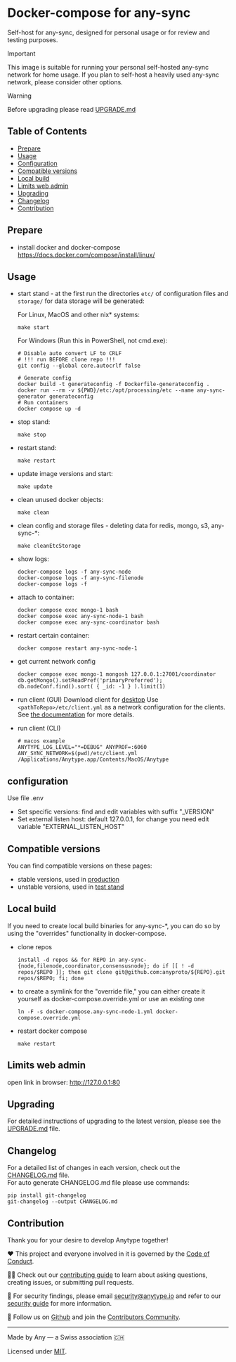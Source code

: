 # Docker-compose for any-sync
Self-host for any-sync, designed for personal usage or for review and testing purposes.

> [!IMPORTANT]
> This image is suitable for running your personal self-hosted any-sync network for home usage.
> If you plan to self-host a heavily used any-sync network, please consider other options.

> [!WARNING]
> Before upgrading please read [UPGRADE.md](./UPGRADE.md)

## Table of Contents
- [Prepare](#prepare)
- [Usage](#usage)
- [Configuration](#configuration)
- [Compatible versions](#compatible-versions)
- [Local build](#local-build)
- [Limits web admin](#limits-web-admin)
- [Upgrading](#upgrading)
- [Changelog](#changelog)
- [Contribution](#contribution)

## Prepare
* install docker and docker-compose https://docs.docker.com/compose/install/linux/

## Usage
* start stand - at the first run the directories `etc/` of configuration files and `storage/` for data storage will be generated:

  For Linux, MacOS and other nix* systems:
  ```
  make start
  ```
  For Windows (Run this in PowerShell, not cmd.exe):
  ```
  # Disable auto convert LF to CRLF
  # !!! run BEFORE clone repo !!!
  git config --global core.autocrlf false

  # Generate config
  docker build -t generateconfig -f Dockerfile-generateconfig .
  docker run --rm -v ${PWD}/etc:/opt/processing/etc --name any-sync-generator generateconfig
  # Run containers
  docker compose up -d
  ```
* stop stand:
  ```
  make stop
  ```
* restart stand:
  ```
  make restart
  ```
* update image versions and start:
  ```
  make update
  ```
* clean unused docker objects:
  ```
  make clean
  ```
* clean config and storage files - deleting data for redis, mongo, s3, any-sync-*:
  ```
  make cleanEtcStorage
  ```
* show logs:
  ```
  docker-compose logs -f any-sync-node
  docker-compose logs -f any-sync-filenode
  docker-compose logs -f
  ```
* attach to container:
  ```
  docker compose exec mongo-1 bash
  docker compose exec any-sync-node-1 bash
  docker compose exec any-sync-coordinator bash
  ```

* restart certain container:
  ```
  docker compose restart any-sync-node-1
  ```

* get current network config
  ```
  docker compose exec mongo-1 mongosh 127.0.0.1:27001/coordinator
  db.getMongo().setReadPref('primaryPreferred'); db.nodeConf.find().sort( { _id: -1 } ).limit(1)
  ```

* run client (GUI)
  Download client for [desktop](https://download.anytype.io/)
  Use `<pathToRepo>/etc/client.yml` as a network configuration for the clients.
  See [the documentation](https://doc.anytype.io/anytype-docs/data-and-security/self-hosting#switching-between-networks) for more details.

* run client (CLI)
  ```
  # macos example
  ANYTYPE_LOG_LEVEL="*=DEBUG" ANYPROF=:6060 ANY_SYNC_NETWORK=$(pwd)/etc/client.yml /Applications/Anytype.app/Contents/MacOS/Anytype
  ```

## configuration
Use file .env
* Set specific versions: find and edit variables with suffix "_VERSION"
* Set external listen host: default 127.0.0.1, for change you need edit variable "EXTERNAL_LISTEN_HOST"

## Compatible versions
You can find compatible versions on these pages:
* stable versions, used in [production](https://puppetdoc.anytype.io/api/v1/prod-any-sync-compatible-versions/)
* unstable versions, used in [test stand](https://puppetdoc.anytype.io/api/v1/stage1-any-sync-compatible-versions/)

## Local build
If you need to create local build binaries for any-sync-*, you can do so by using the "overrides" functionality in docker-compose.

* clone repos
  ```
  install -d repos && for REPO in any-sync-{node,filenode,coordinator,consensusnode}; do if [[ ! -d repos/$REPO ]]; then git clone git@github.com:anyproto/${REPO}.git repos/$REPO; fi; done
  ```
* to create a symlink for the "override file," you can either create it yourself as docker-compose.override.yml or use an existing one
  ```
  ln -F -s docker-compose.any-sync-node-1.yml docker-compose.override.yml
  ```
* restart docker compose
  ```
  make restart
  ```

## Limits web admin
open link in browser: http://127.0.0.1:80

## Upgrading
For detailed instructions of upgrading to the latest version, please see the [UPGRADE.md](./UPGRADE.md) file.

## Changelog
For a detailed list of changes in each version, check out the [CHANGELOG.md](./CHANGELOG.md) file.  
For auto generate CHANGELOG.md file please use commands:
```
pip install git-changelog
git-changelog --output CHANGELOG.md
```

## Contribution
Thank you for your desire to develop Anytype together!

❤️ This project and everyone involved in it is governed by the [Code of Conduct](https://github.com/anyproto/.github/blob/main/docs/CODE_OF_CONDUCT.md).

🧑‍💻 Check out our [contributing guide](https://github.com/anyproto/.github/blob/main/docs/CONTRIBUTING.md) to learn about asking questions, creating issues, or submitting pull requests.

🫢 For security findings, please email [security@anytype.io](mailto:security@anytype.io) and refer to our [security guide](https://github.com/anyproto/.github/blob/main/docs/SECURITY.md) for more information.

🤝 Follow us on [Github](https://github.com/anyproto) and join the [Contributors Community](https://github.com/orgs/anyproto/discussions).

---
Made by Any — a Swiss association 🇨🇭

Licensed under [MIT](./LICENSE.md).
